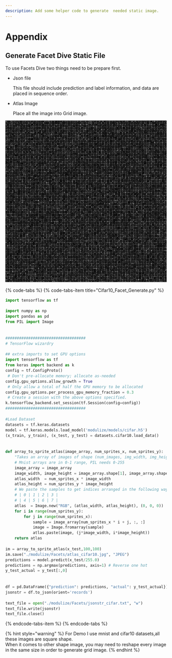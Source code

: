```yaml
---
description: Add some helper code to generate  needed static image.
---
```


# Appendix

## Generate Facet Dive Static File

To use Facets Dive two things need to be prepare first.

* Json file

  This file should include prediction and label information, and data are placed in sequence order.

* Atlas Image

  Place all the image into Grid image.

![mnist atlas image example](.gitbook/assets/atlas_mnist.jpg)

{% code-tabs %}
{% code-tabs-item title="Cifar10\_Facet\_Generate.py" %}
```python
import tensorflow as tf

import numpy as np
import pandas as pd
from PIL import Image


###################################
# TensorFlow wizardry

## extra imports to set GPU options
import tensorflow as tf
from keras import backend as k
config = tf.ConfigProto()
 # Don't pre-allocate memory; allocate as-needed
config.gpu_options.allow_growth = True
 # Only allow a total of half the GPU memory to be allocated
config.gpu_options.per_process_gpu_memory_fraction = 0.3
 # Create a session with the above options specified.
k.tensorflow_backend.set_session(tf.Session(config=config))
###################################

#Load Dataset
datasets = tf.keras.datasets
model = tf.keras.models.load_model('modulize/models/cifar.h5')
(x_train, y_train), (x_test, y_test) = datasets.cifar10.load_data()


def array_to_sprite_atlas(image_array, num_sprites_x, num_sprites_y):
    "Takes an array of images of shape (num_images, img_width, img_height) and splices them together to form a big ass mosaic (sprite atlas)."
    # Mnist arrays are in 0-1 range, PIL needs 0-255
    image_array = image_array
    image_width, image_height = image_array.shape[1], image_array.shape[2]
    atlas_width  = num_sprites_x * image_width
    atlas_height = num_sprites_y * image_height
    # We paste the samples to get indices arranged in the following way:
    # | 0 | 1 | 2 | 3 |
    # | 4 | 5 | 6 | 7 |
    atlas  = Image.new("RGB", (atlas_width, atlas_height), (0, 0, 0))
    for i in range(num_sprites_y): 
        for j in range(num_sprites_x):
            sample = image_array[num_sprites_x * i + j, :, :]
            image = Image.fromarray(sample)
            atlas.paste(image, (j*image_width, i*image_height))
    return atlas
    
im = array_to_sprite_atlas(x_test,100,100)
im.save("./modulize/Facets/atlas_cifar10.jpg", "JPEG")
predictions = model.predict(x_test/255.0)
predictions = np.argmax(predictions, axis=1) # Reverse one hot
y_test_actual = y_test[:,0]


df = pd.DataFrame({"prediction": predictions, "actual": y_test_actual})
jsonstr = df.to_json(orient='records')

text_file = open("./modulize/Facets/jsonstr_cifar.txt", "w")
text_file.write(jsonstr)
text_file.close()
```
{% endcode-tabs-item %}
{% endcode-tabs %}

{% hint style="warning" %}
For Demo I use mnist and cifar10 datasets,all these images are square shape.  
When it comes to other shape image, you may need to reshape every image in the same size in order to generate grid image.
{% endhint %}



